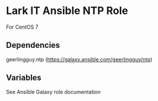 # Lark IT Ansible NTP Role
For CentOS 7

## Dependencies
geerlingguy.ntp (https://galaxy.ansible.com/geerlingguy/ntp)

## Variables
See Ansible Galaxy role documentation